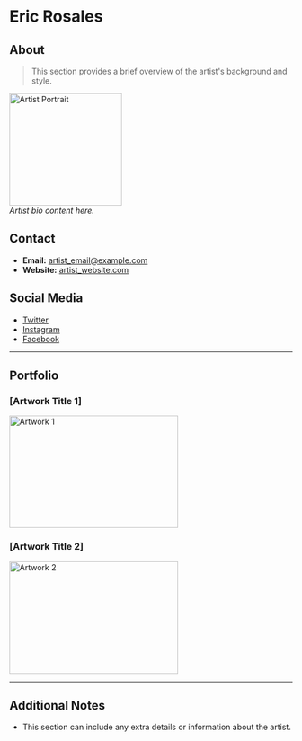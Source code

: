 
# Eric Rosales

## About

> This section provides a brief overview of the artist's background and style.

<p>
  <img src="image_url.jpg" alt="Artist Portrait" width="200" height="200">
  <br>
  <em>Artist bio content here.</em>
</p>

## Contact

*   **Email:** [artist_email@example.com](mailto:artist_email@example.com)
*   **Website:** [artist_website.com](https://artist_website.com)

## Social Media

*   [Twitter](https://twitter.com/artist_twitter)
*   [Instagram](https://www.instagram.com/artist_instagram/)
*   [Facebook](https://www.facebook.com/artist_facebook)

---

## Portfolio

### [Artwork Title 1]

<p>
  <img src="artwork1_image_url.jpg" alt="Artwork 1" width="300" height="200">
</p>

### [Artwork Title 2]

<p>
  <img src="artwork2_image_url.jpg" alt="Artwork 2" width="300" height="200">
</p>

---

## Additional Notes

*   This section can include any extra details or information about the artist.
